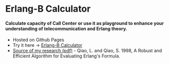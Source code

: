 # Erlang-B Calculator
#### Calculate capacity of Call Center or use it as playground to enhance your understanding of telecommunication and Erlang theory.
 * Hosted on Github Pages
 * Try it here &rarr; [Erlang-B Calculator](https://maylayloo.github.io/Erlang-B-calculator/ "Erlang-B Calculator")
 * [Source of my research (pdf)](https://www.cas.mcmaster.ca/~qiao/publications/erlang.pdf "Qiao and Qiao paper") - Qiao, L. and Qiao, S. 1998, A Robust and Efficient Algorithm for Evaluating Erlang's Formula.
